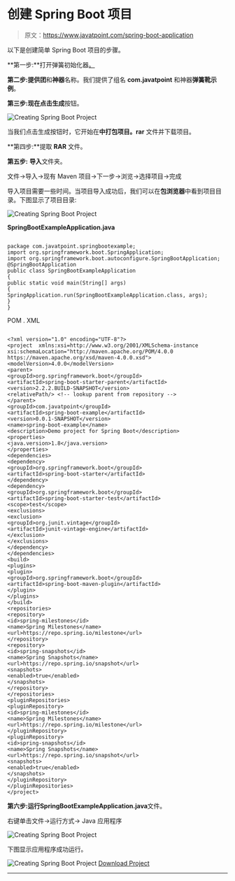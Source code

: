 # 创建 Spring Boot 项目

> 原文：<https://www.javatpoint.com/spring-boot-application>

以下是创建简单 Spring Boot 项目的步骤。

**第一步:**打开弹簧初始化器[。](https://start.spring.io)

**第二步:**提供**团**和**神器**名称。我们提供了组名 **com.javatpoint** 和神器**弹簧靴示例**。

**第三步:**现在点击**生成**按钮。

![Creating Spring Boot Project](../img/4388d931d76db013db66aaf70576b9e2.png)

当我们点击生成按钮时，它开始在**中打包项目。rar** 文件并下载项目。

**第四步:**提取 **RAR** 文件。

**第五步:** **导入**文件夹。

文件->导入->现有 Maven 项目->下一步->浏览->选择项目->完成

导入项目需要一些时间。当项目导入成功后，我们可以在**包浏览器**中看到项目目录。下图显示了项目目录:

![Creating Spring Boot Project](../img/ee3806178ced04fe95e8cb63cd1b2795.png)

**SpringBootExampleApplication.java**

```

package com.javatpoint.springbootexample;
import org.springframework.boot.SpringApplication;
import org.springframework.boot.autoconfigure.SpringBootApplication;
@SpringBootApplication
public class SpringBootExampleApplication 
{
public static void main(String[] args) 
{
SpringApplication.run(SpringBootExampleApplication.class, args);
}
}

```

POM . XML

```

<?xml version="1.0" encoding="UTF-8"?>
<project  xmlns:xsi=http://www.w3.org/2001/XMLSchema-instance xsi:schemaLocation="http://maven.apache.org/POM/4.0.0 https://maven.apache.org/xsd/maven-4.0.0.xsd">
<modelVersion>4.0.0</modelVersion>
<parent>
<groupId>org.springframework.boot</groupId>
<artifactId>spring-boot-starter-parent</artifactId>
<version>2.2.2.BUILD-SNAPSHOT</version>
<relativePath/> <!-- lookup parent from repository -->
</parent>
<groupId>com.javatpoint</groupId>
<artifactId>spring-boot-example</artifactId>
<version>0.0.1-SNAPSHOT</version>
<name>spring-boot-example</name>
<description>Demo project for Spring Boot</description>
<properties>
<java.version>1.8</java.version>
</properties>
<dependencies>
<dependency>
<groupId>org.springframework.boot</groupId>
<artifactId>spring-boot-starter</artifactId>
</dependency>
<dependency>
<groupId>org.springframework.boot</groupId>
<artifactId>spring-boot-starter-test</artifactId>
<scope>test</scope>
<exclusions>
<exclusion>
<groupId>org.junit.vintage</groupId>
<artifactId>junit-vintage-engine</artifactId>
</exclusion>
</exclusions>
</dependency>
</dependencies>
<build>
<plugins>
<plugin>
<groupId>org.springframework.boot</groupId>
<artifactId>spring-boot-maven-plugin</artifactId>
</plugin>
</plugins>
</build>
<repositories>
<repository>
<id>spring-milestones</id>
<name>Spring Milestones</name>
<url>https://repo.spring.io/milestone</url>
</repository>
<repository>
<id>spring-snapshots</id>
<name>Spring Snapshots</name>
<url>https://repo.spring.io/snapshot</url>
<snapshots>
<enabled>true</enabled>
</snapshots>
</repository>
</repositories>
<pluginRepositories>
<pluginRepository>
<id>spring-milestones</id>
<name>Spring Milestones</name>
<url>https://repo.spring.io/milestone</url>
</pluginRepository>
<pluginRepository>
<id>spring-snapshots</id>
<name>Spring Snapshots</name>
<url>https://repo.spring.io/snapshot</url>
<snapshots>
<enabled>true</enabled>
</snapshots>
</pluginRepository>
</pluginRepositories>
</project>

```

**第六步:**运行**SpringBootExampleApplication.java**文件。

右键单击文件->运行方式-> Java 应用程序

![Creating Spring Boot Project](../img/065d524d56f640ef9e2e1d139ca7b21d.png)

下图显示应用程序成功运行。

![Creating Spring Boot Project](../img/00f7d30cd5e757234da059229c90e348.png)
[Download Project](https://static.javatpoint.com/springboot/download/spring-boot-example.zip)

* * *